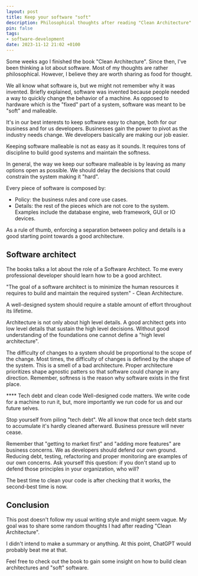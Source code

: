 ```yaml
---
layout: post
title: Keep your software "soft"
description: Philosophical thoughts after reading "Clean Architecture".
pin: false
tags:
- software-development
date: 2023-11-12 21:02 +0100
---
```

Some weeks ago I finished the book "Clean Architecture". Since then, I've been thinking a lot about software. Most of my thoughts are rather philosophical. However, I believe they are worth sharing as food for thought.

We all know what software is, but we might not remember why it was invented. Briefly explained, software was invented because people needed a way to quickly change the behavior of a machine. As opposed to hardware which is the "fixed" part of a system, software was meant to be "soft" and malleable.

It's in our best interests to keep software easy to change, both for our business and for us developers. Businesses gain the power to pivot as the industry needs change. We developers basically are making our job easier.

Keeping software malleable is not as easy as it sounds. It requires tons of discipline to build good systems and maintain the softness.

In general, the way we keep our software malleable is by leaving as many options open as possible. We should delay the decisions that could constrain the system making it "hard".

Every piece of software is composed by:
- Policy: the business rules and core use cases.
- Details: the rest of the pieces which are not core to the system. Examples include the database engine, web framework, GUI or IO devices.

As a rule of thumb, enforcing a separation between policy and details is a good starting point towards a good architecture.

## Software architect
The books talks a lot about the role of a Software Architect. To me every professional developer should learn how to be a good architect.

"The goal of a software architect is to minimize the human resources it requires to build and maintain the required system" - Clean Architecture.

A well-designed system should require a stable amount of effort throughout its lifetime.

Architecture is not only about high level details. A good architect gets into low level details that sustain the high level decisions. Without good understanding of the foundations one cannot define a "high level architecture".

The difficulty of changes to a system should be proportional to the scope of the change. Most times, the difficulty of changes is defined by the shape of the system. This is a smell of a bad architecture. Proper architecture prioritizes shape agnostic patters so that software could change in any direction. Remember, softness is the reason why software exists in the first place.

**** Tech debt and clean code
Well-designed code matters. We write code for a machine to run it, but, more importantly we run code for us and our future selves.

Stop yourself from piling "tech debt". We all know that once tech debt starts to accumulate it's hardly cleaned afterward. Business pressure will never cease.

Remember that "getting to market first" and "adding more features" are business concerns. We as developers should defend our own ground. Reducing debt, testing, refactoring and proper monitoring are examples of our own concerns. Ask yourself this question: if you don't stand up to defend those principles in your organization, who will?

The best time to clean your code is after checking that it works, the second-best time is now. 

## Conclusion
This post doesn't follow my usual writing style and might seem vague. My goal was to share some random thoughts I had after reading "Clean Architecture".

I didn't intend to make a summary or anything. At this point, ChatGPT would probably beat me at that.

Feel free to check out the book to gain some insight on how to build clean architectures and "soft" software.